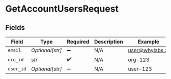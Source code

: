 # GetAccountUsersRequest


## Fields

| Field              | Type               | Required           | Description        | Example            |
| ------------------ | ------------------ | ------------------ | ------------------ | ------------------ |
| `email`            | *Optional[str]*    | :heavy_minus_sign: | N/A                | user@whylabs.ai    |
| `org_id`           | *str*              | :heavy_check_mark: | N/A                | org-123            |
| `user_id`          | *Optional[str]*    | :heavy_minus_sign: | N/A                | user-123           |